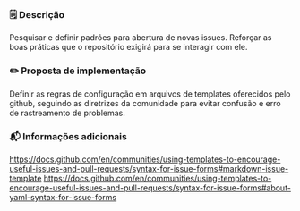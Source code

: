 ### 🗒 Descrição

<!-- Descrição breve da solicitação -->

Pesquisar e definir padrões para abertura de novas issues. Reforçar as boas práticas que o repositório exigirá para se interagir com ele.

### ✏️ Proposta de implementação

<!-- Descrição breve da implementação que poderá solucionar esse problema/melhoria -->

Definir as regras de configuração em arquivos de templates oferecidos pelo github, seguindo as diretrizes da comunidade para evitar confusão e erro de rastreamento de problemas.

### 📬 Informações adicionais

<!-- Contéudos importantes para a solução desse problema/melhoria (links, screenshots, etc.) -->

https://docs.github.com/en/communities/using-templates-to-encourage-useful-issues-and-pull-requests/syntax-for-issue-forms#markdown-issue-template
https://docs.github.com/en/communities/using-templates-to-encourage-useful-issues-and-pull-requests/syntax-for-issue-forms#about-yaml-syntax-for-issue-forms
